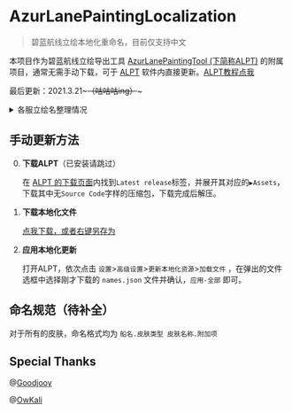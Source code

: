 # AzurLanePaintingLocalization

> 碧蓝航线立绘本地化重命名，目前仅支持中文

本项目作为碧蓝航线立绘导出工具 [AzurLanePaintingTool (下简称ALPT)](https://github.com/azurlane-doujin/AzurLanePaintingExtract-v1.0) 的附属项目，通常无需手动下载，可于 [ALPT](https://github.com/azurlane-doujin/AzurLanePaintingExtract-v1.0) 软件内直接更新。[ALPT教程点我](https://www.bigfun.cn/post/219941)

最后更新：2021.3.21~~~（咕咕咕ing）~~~

<details>
    <summary>各服立绘名整理情况</summary>


国服`5.2.72`(2021.3.21)


日服`5.0.360`(2020.11.26)

美服`5.0.142`(2020.6.27)

台服`3.3.92`(2020.3.26)

韩服`3.0.297`(2020.3.26)

</details>





## 手动更新方法

0. **下载ALPT**（已安装请跳过）

   在 [ALPT 的下载页面](https://github.com/azurlane-doujin/AzurLanePaintingExtract-v1.0/releases)内找到`Latest release`标签，并展开其对应的`▶Assets`，下载其中无`Source Code`字样的压缩包，下载完成后解压。

1. **下载本地化文件**

   [点我下载，或者右键另存为](https://raw.githubusercontent.com/OSSSY152/AzurLanePaintingLocalization/master/chs/names.json)

2. **应用本地化更新**

   打开ALPT，依次点击 `设置`>`高级设置`>`更新本地化资源`>`加载文件` ，在弹出的文件选框中选择刚才下载的 `names.json` 文件并确认，`应用-全部` 即可。





## 命名规范（待补全）

对于所有的皮肤，命名格式均为 `船名.皮肤类型 皮肤名称.附加项`





## Special Thanks

@[Goodjooy](https://github.com/Goodjooy)

@[OwKali](https://github.com/OwKali)